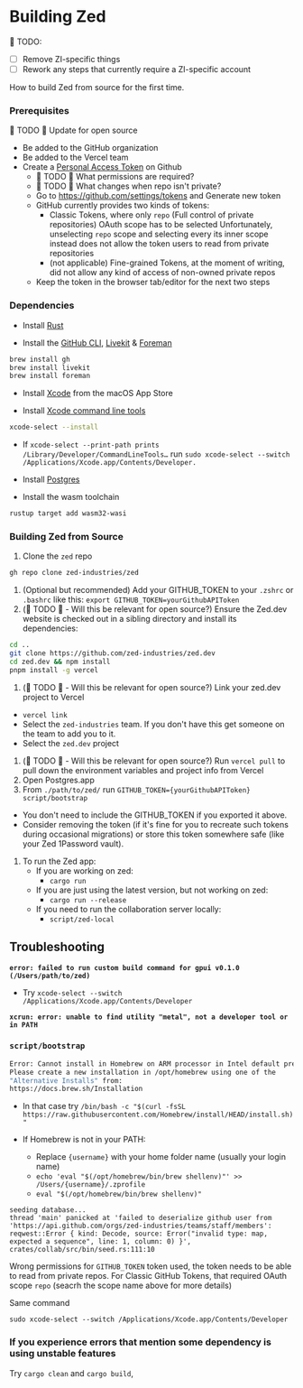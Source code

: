 # Building Zed

🚧 TODO:

- [ ] Remove ZI-specific things
- [ ] Rework any steps that currently require a ZI-specific account

How to build Zed from source for the first time.

### Prerequisites

🚧 TODO 🚧 Update for open source

- Be added to the GitHub organization
- Be added to the Vercel team
- Create a [Personal Access Token](https://github.com/settings/personal-access-tokens/new) on Github
  - 🚧 TODO 🚧 What permissions are required?
  - 🚧 TODO 🚧 What changes when repo isn't private?
  - Go to https://github.com/settings/tokens and Generate new token
  - GitHub currently provides two kinds of tokens:
    - Classic Tokens, where only `repo` (Full control of private repositories) OAuth scope has to be selected
      Unfortunately, unselecting `repo` scope and selecting every its inner scope instead does not allow the token users to read from private repositories
    - (not applicable) Fine-grained Tokens, at the moment of writing, did not allow any kind of access of non-owned private repos
  - Keep the token in the browser tab/editor for the next two steps

### Dependencies

- Install [Rust](https://www.rust-lang.org/tools/install)

- Install the [GitHub CLI](https://cli.github.com/), [Livekit](https://formulae.brew.sh/formula/livekit) & [Foreman](https://formulae.brew.sh/formula/foreman)

```bash
brew install gh
brew install livekit
brew install foreman
```

- Install [Xcode](https://apps.apple.com/us/app/xcode/id497799835?mt=12) from the macOS App Store

- Install [Xcode command line tools](https://developer.apple.com/xcode/resources/)

```bash
xcode-select --install
```

- If `xcode-select --print-path prints /Library/Developer/CommandLineTools…` run `sudo xcode-select --switch /Applications/Xcode.app/Contents/Developer.`

* Install [Postgres](https://postgresapp.com)

* Install the wasm toolchain

```bash
rustup target add wasm32-wasi
```

### Building Zed from Source

1. Clone the `zed` repo

```bash
gh repo clone zed-industries/zed
```

1. (Optional but recommended) Add your GITHUB_TOKEN to your `.zshrc` or `.bashrc` like this: `export GITHUB_TOKEN=yourGithubAPIToken`
1. (🚧 TODO 🚧 - Will this be relevant for open source?) Ensure the Zed.dev website is checked out in a sibling directory and install its dependencies:

```bash
cd ..
git clone https://github.com/zed-industries/zed.dev
cd zed.dev && npm install
pnpm install -g vercel
```

1. (🚧 TODO 🚧 - Will this be relevant for open source?) Link your zed.dev project to Vercel

- `vercel link`
- Select the `zed-industries` team. If you don't have this get someone on the team to add you to it.
- Select the `zed.dev` project

1. (🚧 TODO 🚧 - Will this be relevant for open source?) Run `vercel pull` to pull down the environment variables and project info from Vercel
1. Open Postgres.app
1. From `./path/to/zed/` run `GITHUB_TOKEN={yourGithubAPIToken} script/bootstrap`

- You don't need to include the GITHUB_TOKEN if you exported it above.
- Consider removing the token (if it's fine for you to recreate such tokens during occasional migrations) or store this token somewhere safe (like your Zed 1Password vault).

1. To run the Zed app:
   - If you are working on zed:
     - `cargo run`
   - If you are just using the latest version, but not working on zed:
     - `cargo run --release`
   - If you need to run the collaboration server locally:
     - `script/zed-local`

## Troubleshooting

**`error: failed to run custom build command for gpui v0.1.0 (/Users/path/to/zed)`**

- Try `xcode-select --switch /Applications/Xcode.app/Contents/Developer`

**`xcrun: error: unable to find utility "metal", not a developer tool or in PATH`**

### `script/bootstrap`

```bash
Error: Cannot install in Homebrew on ARM processor in Intel default prefix (/usr/local)!
Please create a new installation in /opt/homebrew using one of the
"Alternative Installs" from:
https://docs.brew.sh/Installation
```

- In that case try `/bin/bash -c "$(curl -fsSL https://raw.githubusercontent.com/Homebrew/install/HEAD/install.sh)"`

- If Homebrew is not in your PATH:
  - Replace `{username}` with your home folder name (usually your login name)
  - `echo 'eval "$(/opt/homebrew/bin/brew shellenv)"' >> /Users/{username}/.zprofile`
  - `eval "$(/opt/homebrew/bin/brew shellenv)"`

```
seeding database...
thread 'main' panicked at 'failed to deserialize github user from 'https://api.github.com/orgs/zed-industries/teams/staff/members': reqwest::Error { kind: Decode, source: Error("invalid type: map, expected a sequence", line: 1, column: 0) }', crates/collab/src/bin/seed.rs:111:10
```

Wrong permissions for `GITHUB_TOKEN` token used, the token needs to be able to read from private repos.
For Classic GitHub Tokens, that required OAuth scope `repo` (seacrh the scope name above for more details)

Same command

`sudo xcode-select --switch /Applications/Xcode.app/Contents/Developer`

### If you experience errors that mention some dependency is using unstable features

Try `cargo clean` and `cargo build`,
